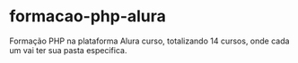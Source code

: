 # formacao-php-alura
Formação PHP na plataforma Alura curso, totalizando 14 cursos, onde cada um vai ter sua pasta especifica.

